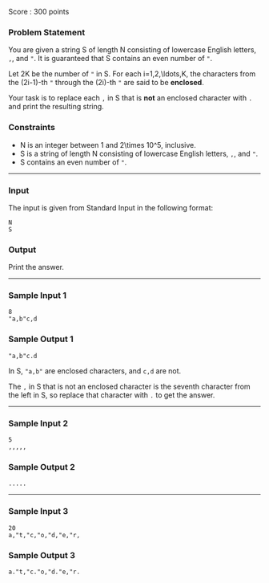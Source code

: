 Score : 300 points

### Problem Statement

You are given a string S of length N consisting of lowercase English letters, `,`, and `"`. It is guaranteed that S contains an even number of `"`.

Let 2K be the number of `"` in S. For each i=1,2,\ldots,K, the characters from the (2i-1)-th `"` through the (2i)-th `"` are said to be **enclosed**.

Your task is to replace each `,` in S that is **not** an enclosed character with `.` and print the resulting string.

### Constraints

* N is an integer between 1 and 2\times 10^5, inclusive.
* S is a string of length N consisting of lowercase English letters, `,`, and `"`.
* S contains an even number of `"`.

---

### Input

The input is given from Standard Input in the following format:

```
N
S
```

### Output

Print the answer.

---

### Sample Input 1

```
8
"a,b"c,d
```

### Sample Output 1

```
"a,b"c.d
```

In S, `"a,b"` are enclosed characters, and `c,d` are not.

The `,` in S that is not an enclosed character is the seventh character from the left in S, so replace that character with `.` to get the answer.

---

### Sample Input 2

```
5
,,,,,
```

### Sample Output 2

```
.....
```

---

### Sample Input 3

```
20
a,"t,"c,"o,"d,"e,"r,
```

### Sample Output 3

```
a."t,"c."o,"d."e,"r.
```